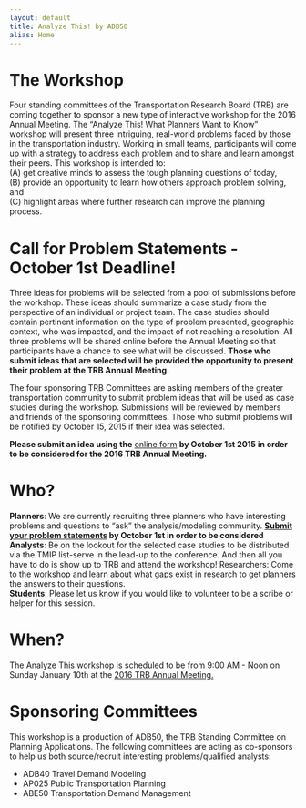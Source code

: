 ```yaml
---
layout: default
title: Analyze This! by ADB50
alias: Home
---
```


# The Workshop
Four standing committees of the Transportation Research Board (TRB) are coming together 
to sponsor a new type of interactive workshop for the 2016 Annual Meeting.  The “Analyze 
This! What Planners Want to Know” workshop will present three intriguing, 
real-world problems faced by those in the transportation industry.  Working in small teams, 
participants will come up with a strategy to address each problem and to share and learn 
amongst their peers.  This workshop is intended to:  
(A) get creative minds to assess the tough planning questions of today,  
(B) provide an opportunity to learn how others approach problem solving, and  
(C) highlight areas where further research can improve the planning process.

# Call for Problem Statements - October 1st Deadline!

Three ideas for problems will be selected from a pool of submissions before the workshop.  These 
ideas should summarize a case study from the perspective of an individual or project team.  The 
case studies should contain pertinent information on the type of problem presented, geographic 
context, who was impacted, and the impact of not reaching a resolution.  All three problems 
will be shared online before the Annual Meeting so that participants have a chance to see what 
will be discussed.  **Those who submit ideas that are selected will be provided the opportunity 
to present their problem at the TRB Annual Meeting.**

The four sponsoring TRB Committees are asking members of the greater transportation 
community to submit problem ideas that will be used as case studies during the workshop.
  Submissions will be reviewed by members and friends of the sponsoring committees.  Those 
who submit problems will be notified by October 15, 2015 if their idea was selected.  

**Please submit an idea using the** [online form](https://docs.google.com/forms/d/19cytWbKCIrQpjir5Ie6vuu64XCzRX8uD60yPvJy8C14/viewform) 
**by October 1st 2015 in order to be considered for the 2016 TRB Annual Meeting.**


# Who?

**Planners**: We are currently recruiting three planners who have interesting problems and 
questions to “ask” the analysis/modeling community.  **[Submit your problem 
statements](https://docs.google.com/forms/d/19cytWbKCIrQpjir5Ie6vuu64XCzRX8uD60yPvJy8C14/viewform) by October 1st in order to be considered**  
**Analysts**: Be on the lookout for the selected case studies to be distributed via the 
TMIP list-serve in the lead-up to the conference. And then all you have to do is show up 
to TRB and attend the workshop! Researchers: Come to the workshop and learn about what gaps 
exist in research to get planners the answers to their questions.   
**Students**: Please let us know if you would like to volunteer to be a scribe or helper for this session.

# When?

The Analyze This workshop is scheduled to be from 9:00 AM - Noon on Sunday January 10th at the 
[2016 TRB Annual Meeting.](http://www.trb.org/AnnualMeeting/AnnualMeeting.aspx)

# Sponsoring Committees

This workshop is a production of ADB50, the TRB Standing Committee on Planning Applications. The following committees are acting as co-sponsors to help us both source/recruit interesting problems/qualified analysts:

* ADB40 Travel Demand Modeling
* AP025 Public Transportation Planning
* ABE50 Transportation Demand Management